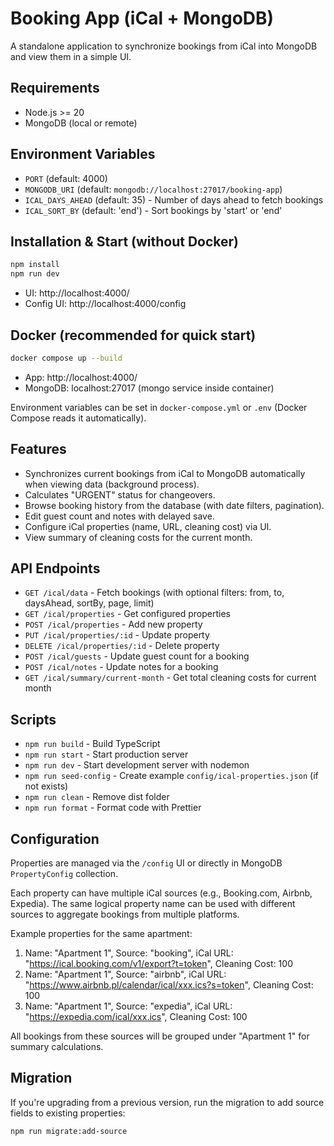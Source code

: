 # Booking App (iCal + MongoDB)

A standalone application to synchronize bookings from iCal into MongoDB and view them in a simple UI.

## Requirements

- Node.js >= 20
- MongoDB (local or remote)

## Environment Variables

- `PORT` (default: 4000)
- `MONGODB_URI` (default: `mongodb://localhost:27017/booking-app`)
- `ICAL_DAYS_AHEAD` (default: 35) - Number of days ahead to fetch bookings
- `ICAL_SORT_BY` (default: 'end') - Sort bookings by 'start' or 'end'

## Installation & Start (without Docker)

```bash
npm install
npm run dev
```

- UI: http://localhost:4000/
- Config UI: http://localhost:4000/config

## Docker (recommended for quick start)

```bash
docker compose up --build
```

- App: http://localhost:4000/
- MongoDB: localhost:27017 (mongo service inside container)

Environment variables can be set in `docker-compose.yml` or `.env` (Docker Compose reads it automatically).

## Features

- Synchronizes current bookings from iCal to MongoDB automatically when viewing data (background process).
- Calculates "URGENT" status for changeovers.
- Browse booking history from the database (with date filters, pagination).
- Edit guest count and notes with delayed save.
- Configure iCal properties (name, URL, cleaning cost) via UI.
- View summary of cleaning costs for the current month.

## API Endpoints

- `GET /ical/data` - Fetch bookings (with optional filters: from, to, daysAhead, sortBy, page, limit)
- `GET /ical/properties` - Get configured properties
- `POST /ical/properties` - Add new property
- `PUT /ical/properties/:id` - Update property
- `DELETE /ical/properties/:id` - Delete property
- `POST /ical/guests` - Update guest count for a booking
- `POST /ical/notes` - Update notes for a booking
- `GET /ical/summary/current-month` - Get total cleaning costs for current month

## Scripts

- `npm run build` - Build TypeScript
- `npm run start` - Start production server
- `npm run dev` - Start development server with nodemon
- `npm run seed-config` - Create example `config/ical-properties.json` (if not exists)
- `npm run clean` - Remove dist folder
- `npm run format` - Format code with Prettier

## Configuration

Properties are managed via the `/config` UI or directly in MongoDB `PropertyConfig` collection.

Each property can have multiple iCal sources (e.g., Booking.com, Airbnb, Expedia). The same logical property name can be used with different sources to aggregate bookings from multiple platforms.

Example properties for the same apartment:

1. Name: "Apartment 1", Source: "booking", iCal URL: "https://ical.booking.com/v1/export?t=token", Cleaning Cost: 100
2. Name: "Apartment 1", Source: "airbnb", iCal URL: "https://www.airbnb.pl/calendar/ical/xxx.ics?s=token", Cleaning Cost: 100
3. Name: "Apartment 1", Source: "expedia", iCal URL: "https://expedia.com/ical/xxx.ics", Cleaning Cost: 100

All bookings from these sources will be grouped under "Apartment 1" for summary calculations.

## Migration

If you're upgrading from a previous version, run the migration to add source fields to existing properties:

```bash
npm run migrate:add-source
```
